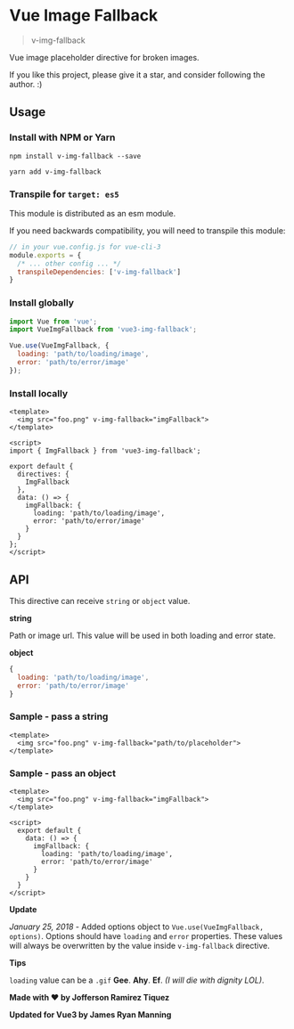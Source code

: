 # Vue Image Fallback

> v-img-fallback

Vue image placeholder directive for broken images.

If you like this project, please give it a star, and consider following the author. :)

## Usage

### Install with NPM or Yarn

`npm install v-img-fallback --save`

`yarn add v-img-fallback`

### Transpile for `target: es5`
This module is distributed as an esm module.

If you need backwards compatibility, you will need to transpile this module:

```js
// in your vue.config.js for vue-cli-3
module.exports = {
  /* ... other config ... */
  transpileDependencies: ['v-img-fallback']
}
```

### Install globally
```js
import Vue from 'vue';
import VueImgFallback from 'vue3-img-fallback';

Vue.use(VueImgFallback, {
  loading: 'path/to/loading/image',
  error: 'path/to/error/image'
});
```

### Install locally
```vue
<template>
  <img src="foo.png" v-img-fallback="imgFallback">
</template>

<script>
import { ImgFallback } from 'vue3-img-fallback';

export default {
  directives: {
    ImgFallback
  },
  data: () => {
    imgFallback: {
      loading: 'path/to/loading/image',
      error: 'path/to/error/image'
    }
  }
};
</script>
```

## API

This directive can receive `string` or `object` value.

**string**

Path or image url. This value will be used in both loading and error state.

**object**

```js
{
  loading: 'path/to/loading/image',
  error: 'path/to/error/image'
}
```

### Sample - pass a string

```vue
<template>
  <img src="foo.png" v-img-fallback="path/to/placeholder">
</template>
```

### Sample - pass an object
```vue
<template>
  <img src="foo.png" v-img-fallback="imgFallback">
</template>

<script>
  export default {
    data: () => {
      imgFallback: {
        loading: 'path/to/loading/image',
        error: 'path/to/error/image'
      }
    }
  }
</script>
```

**Update**

*January 25, 2018* - Added options object to `Vue.use(VueImgFallback, options)`. Options should have `loading` and `error` properties. These values will always be overwritten by the value inside `v-img-fallback` directive.

**Tips**

`loading` value can be a `.gif` **Gee**. **Ahy**. **Ef**. *(I will die with dignity LOL)*.

**Made with :heart: by Jofferson Ramirez Tiquez**

**Updated for Vue3 by James Ryan Manning**
